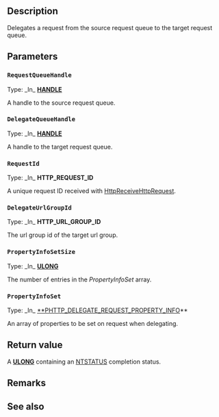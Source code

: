 ## Description

Delegates a request from the source request queue to the target request queue.

## Parameters

### `RequestQueueHandle`

Type: \_In\_ **[HANDLE](https://learn.microsoft.com/windows/win32/winprog/windows-data-types)**

A handle to the source request queue.

### `DelegateQueueHandle`

Type: \_In\_ **[HANDLE](https://learn.microsoft.com/windows/win32/winprog/windows-data-types)**

A handle to the target request queue.

### `RequestId`

Type: \_In\_ **HTTP_REQUEST_ID**

A unique request ID received with [HttpReceiveHttpRequest](https://learn.microsoft.com/windows/win32/api/http/nf-http-httpreceivehttprequest).

### `DelegateUrlGroupId`

Type: \_In\_ **HTTP_URL_GROUP_ID**

The url group id of the target url group.

### `PropertyInfoSetSize`

Type: \_In\_ **[ULONG](https://learn.microsoft.com/windows/win32/winprog/windows-data-types)**

The number of entries in the *PropertyInfoSet* array.

### `PropertyInfoSet`

Type: \_In\_ [**PHTTP_DELEGATE_REQUEST_PROPERTY_INFO](https://learn.microsoft.com/windows/win32/api/http/ns-http-http_delegate_request_property_info)**

An array of properties to be set on request when delegating.

## Return value

A **[ULONG](https://learn.microsoft.com/windows/win32/winprog/windows-data-types)** containing an [NTSTATUS](https://learn.microsoft.com/openspecs/windows_protocols/ms-erref/87fba13e-bf06-450e-83b1-9241dc81e781) completion status.

## Remarks

## See also